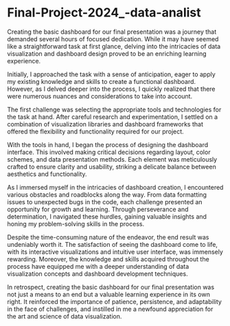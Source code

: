 # Final-Project-2024_-data-analist


Creating the basic dashboard for our final presentation was a journey that demanded several hours of focused dedication. While it may have seemed like a straightforward task at first glance, delving into the intricacies of data visualization and dashboard design proved to be an enriching learning experience.

Initially, I approached the task with a sense of anticipation, eager to apply my existing knowledge and skills to create a functional dashboard. However, as I delved deeper into the process, I quickly realized that there were numerous nuances and considerations to take into account.

The first challenge was selecting the appropriate tools and technologies for the task at hand. After careful research and experimentation, I settled on a combination of visualization libraries and dashboard frameworks that offered the flexibility and functionality required for our project.

With the tools in hand, I began the process of designing the dashboard interface. This involved making critical decisions regarding layout, color schemes, and data presentation methods. Each element was meticulously crafted to ensure clarity and usability, striking a delicate balance between aesthetics and functionality.

As I immersed myself in the intricacies of dashboard creation, I encountered various obstacles and roadblocks along the way. From data formatting issues to unexpected bugs in the code, each challenge presented an opportunity for growth and learning. Through perseverance and determination, I navigated these hurdles, gaining valuable insights and honing my problem-solving skills in the process.

Despite the time-consuming nature of the endeavor, the end result was undeniably worth it. The satisfaction of seeing the dashboard come to life, with its interactive visualizations and intuitive user interface, was immensely rewarding. Moreover, the knowledge and skills acquired throughout the process have equipped me with a deeper understanding of data visualization concepts and dashboard development techniques.

In retrospect, creating the basic dashboard for our final presentation was not just a means to an end but a valuable learning experience in its own right. It reinforced the importance of patience, persistence, and adaptability in the face of challenges, and instilled in me a newfound appreciation for the art and science of data visualization.
